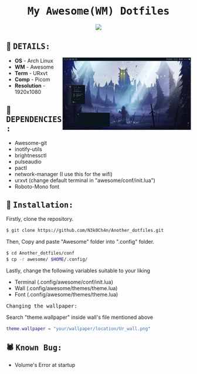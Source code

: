 
<div align='center'>
  <samp><h1>My Awesome(WM) Dotfiles</h1></samp>
  
  <p>
    <a href="https://github.com/N3k0Ch4n/Another_dotfiles/stargazers"><img src="https://img.shields.io/github/stars/N3k0Ch4n/Another_dotfiles?colorA=151515&colorB=8C977D&style=for-the-badge"></a>
  </p>
</div>


## 👀 <samp>DETAILS:</samp> 
<img alt="rice" align="right" width="350px" src="https://github.com/N3k0Ch4n/Another_dotfiles/blob/main/20-05-22_15:11:37.png"/>

- **OS**   -   Arch Linux
- **WM**   -   Awesome
- **Term**  -   URxvt
- **Comp**  -   Picom
- **Resolution**  -  1920x1080

## 🚀 <samp>DEPENDENCIES:</samp>

- Awesome-git
- inotify-utils
- brightnessctl
- pulseaudio
- pactl
- network-manager (I use this for the wifi)
- urxvt (change default terminal in "awesome/conf/init.lua")
- Roboto-Mono font

## 🔧 <samp>Installation:</samp>

Firstly, clone the repository.

```sh
$ git clone https://github.com/N3k0Ch4n/Another_dotfiles.git
```

Then, Copy and paste "Awesome" folder into ".config" folder.

```sh
$ cd Another_dotfiles/conf
$ cp -r awesome/ $HOME/.config/
```

Lastly, change the following variables suitable to your liking

- Terminal (.config/awesome/conf/init.lua)
- Wall (.config/awesome/themes/theme.lua)
- Font (.config/awesome/themes/theme.lua)

<samp>Changing the wallpaper:</samp>

Search "theme.wallpaper" inside wall's file mentioned above

```lua
theme.wallpaper = "your/wallpaper/location/Ur_wall.png"
```
## 🕷️ <samp>Known Bug:</samp>

- Volume's Error at startup

